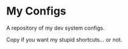 # My Configs
A repository of my dev system configs.

Copy if you want my stupid shortcuts... or not.

